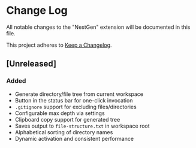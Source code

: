 <!-- CHANGELOG.md -->

# Change Log

All notable changes to the "NestGen" extension will be documented in this file.

This project adheres to [Keep a Changelog](http://keepachangelog.com/).

## [Unreleased]

### Added

- Generate directory/file tree from current workspace
- Button in the status bar for one-click invocation
- `.gitignore` support for excluding files/directories
- Configurable max depth via settings
- Clipboard copy support for generated tree
- Saves output to `file-structure.txt` in workspace root
- Alphabetical sorting of directory names
- Dynamic activation and consistent performance
